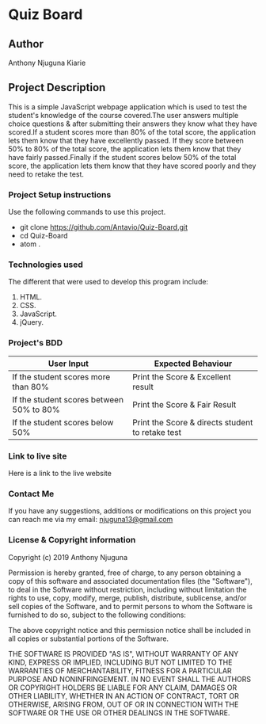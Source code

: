 # Quiz Board

## Author
 Anthony Njuguna Kiarie

## Project Description
This is a simple JavaScript webpage application which is used to test the student's knowledge of the course covered.The user answers multiple choice questions & after submitting their answers they know what they have scored.If a student scores more than 80% of the total score, the application lets them know that they have excellently passed. If they score between 50% to 80% of the total score, the application lets them know that they have fairly passed.Finally if the student scores below 50% of the total score, the application lets them know that they have scored poorly and they need to retake the test.

### Project Setup instructions
Use the following commands to use this project.
  - git clone https://github.com/Antavio/Quiz-Board.git
  - cd Quiz-Board
  - atom .

### Technologies used
The different that were used to develop this program include:
  1.  HTML.
  2. CSS.
  3. JavaScript.
  4. jQuery.

### Project's BDD
|  User Input | Expected Behaviour   |
|---|---|
| If the student scores more than 80%  | Print the Score & Excellent result    |
|If the student scores between 50% to 80%    |Print the Score & Fair Result   |
|If the student scores below 50%   | Print the Score & directs student to retake test   |


### Link to live site
Here is a link to the live website  

### Contact Me
If you have any suggestions, additions or modifications on this project you can reach me via my email: njuguna13@gmail.com


### License  & Copyright information
Copyright (c) 2019 Anthony Njuguna

Permission is hereby granted, free of charge, to any person obtaining a copy
of this software and associated documentation files (the "Software"), to deal
in the Software without restriction, including without limitation the rights
to use, copy, modify, merge, publish, distribute, sublicense, and/or sell
copies of the Software, and to permit persons to whom the Software is
furnished to do so, subject to the following conditions:

The above copyright notice and this permission notice shall be included in all
copies or substantial portions of the Software.

THE SOFTWARE IS PROVIDED "AS IS", WITHOUT WARRANTY OF ANY KIND, EXPRESS OR
IMPLIED, INCLUDING BUT NOT LIMITED TO THE WARRANTIES OF MERCHANTABILITY,
FITNESS FOR A PARTICULAR PURPOSE AND NONINFRINGEMENT. IN NO EVENT SHALL THE
AUTHORS OR COPYRIGHT HOLDERS BE LIABLE FOR ANY CLAIM, DAMAGES OR OTHER
LIABILITY, WHETHER IN AN ACTION OF CONTRACT, TORT OR OTHERWISE, ARISING FROM,
OUT OF OR IN CONNECTION WITH THE SOFTWARE OR THE USE OR OTHER DEALINGS IN THE
SOFTWARE.
